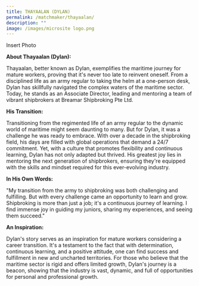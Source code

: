 ```yaml
---
title: THAYAALAN (DYLAN)
permalink: /matchmaker/thayaalan/
description: ""
image: /images/microsite logo.png
---
```

Insert Photo

**About Thayaalan (Dylan):**

Thayaalan, better known as Dylan, exemplifies the maritime journey for mature workers, proving that it's never too late to reinvent oneself. From a disciplined life as an army regular to taking the helm at a one-person desk, Dylan has skillfully navigated the complex waters of the maritime sector. Today, he stands as an Associate Director, leading and mentoring a team of vibrant shipbrokers at Breamar Shipbroking Pte Ltd.

**His Transition:**

Transitioning from the regimented life of an army regular to the dynamic world of maritime might seem daunting to many. But for Dylan, it was a challenge he was ready to embrace. With over a decade in the shipbroking field, his days are filled with global operations that demand a 24/7 commitment. Yet, with a culture that promotes flexibility and continuous learning, Dylan has not only adapted but thrived. His greatest joy lies in mentoring the next generation of shipbrokers, ensuring they're equipped with the skills and mindset required for this ever-evolving industry.

**In His Own Words:**

"My transition from the army to shipbroking was both challenging and fulfilling. But with every challenge came an opportunity to learn and grow. Shipbroking is more than just a job; it's a continuous journey of learning. I find immense joy in guiding my juniors, sharing my experiences, and seeing them succeed."

**An Inspiration:**

Dylan's story serves as an inspiration for mature workers considering a career transition. It's a testament to the fact that with determination, continuous learning, and a positive attitude, one can find success and fulfillment in new and uncharted territories. For those who believe that the maritime sector is rigid and offers limited growth, Dylan's journey is a beacon, showing that the industry is vast, dynamic, and full of opportunities for personal and professional growth.
